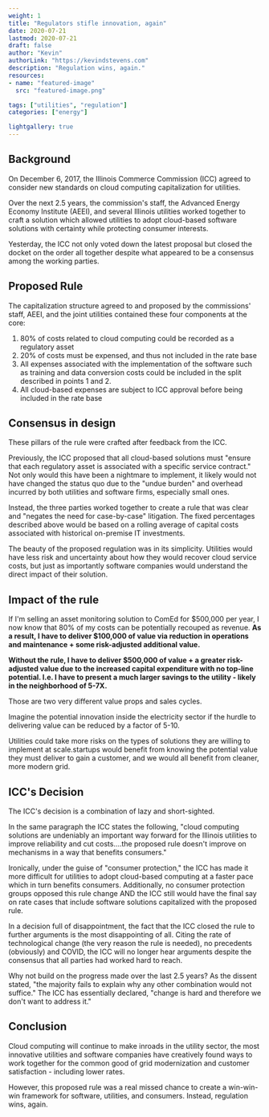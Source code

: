 ```yaml
---
weight: 1
title: "Regulators stifle innovation, again"
date: 2020-07-21
lastmod: 2020-07-21
draft: false
author: "Kevin"
authorLink: "https://kevindstevens.com"
description: "Regulation wins, again."
resources:
- name: "featured-image"
  src: "featured-image.png"

tags: ["utilities", "regulation"]
categories: ["energy"]

lightgallery: true
---
```


## Background

On December 6, 2017, the Illinois Commerce Commission (ICC) agreed to consider new standards on cloud computing capitalization for utilities. 

Over the next 2.5 years, the commission's staff, the Advanced Energy Economy Institute (AEEI), and several Illinois utilities worked together to craft a solution which allowed utilities to adopt cloud-based software solutions with certainty while protecting consumer interests.  

Yesterday, the ICC not only voted down the latest proposal but closed the docket on the order all together despite what appeared to be a consensus among the working parties.

## Proposed Rule

The capitalization structure agreed to and proposed by the commissions' staff, AEEI, and the joint utilities contained these four components at the core:

1. 80% of costs related to cloud computing could be recorded as a regulatory asset
2. 20% of costs must be expensed, and thus not included in the rate base
3. All expenses associated with the implementation of the software such as training and data conversion costs could be included in the split described in points 1 and 2.
4. All cloud-based expenses are subject to ICC approval before being included in the rate base

## Consensus in design

These pillars of the rule were crafted after feedback from the ICC. 

Previously, the ICC proposed that all cloud-based solutions must "ensure that each regulatory asset is associated with a specific service contract." Not only would this have been a nightmare to implement, it likely would not have changed the status quo due to the "undue burden" and overhead incurred by both utilities and software firms, especially small ones.

Instead, the three parties worked together to create a rule that was clear and "negates the need for case-by-case" litigation. The fixed percentages described above would be based on a rolling average of capital costs associated with historical on-premise IT investments. 

The beauty of the proposed regulation was in its simplicity. Utilities would have less risk and uncertainty about how they would recover cloud service costs, but just as importantly software companies would understand the direct impact of their solution.

## Impact of the rule

If I'm selling an asset monitoring solution to ComEd for $500,000 per year, I now know that 80% of my costs can be potentially recouped as revenue.  **As a result, I have to deliver $100,000 of value via reduction in operations and maintenance + some risk-adjusted additional value.**

**Without the rule, I have to deliver $500,000 of value + a greater risk-adjusted value due to the increased capital expenditure with no top-line potential. I.e. I have to present a much larger savings to the utility - likely in the neighborhood of 5-7X.**

Those are two very different value props and sales cycles. 

Imagine the potential innovation inside the electricity sector if the hurdle to delivering value can be reduced by a factor of 5-10. 

Utilities could take more risks on the types of solutions they are willing to implement at scale.startups would benefit from knowing the potential value they must deliver to gain a customer, and we would all benefit from cleaner, more modern grid.

## ICC's Decision

The ICC's decision is a combination of lazy and short-sighted. 

In the same paragraph the ICC states the following, "cloud computing solutions are undeniably an important way forward for the Illinois utilities to improve reliability and cut costs....the proposed rule doesn't improve on mechanisms in a way that benefits consumers."

Ironically, under the guise of "consumer protection," the ICC has made it more difficult for utilities to adopt cloud-based computing at a faster pace which in turn benefits consumers. Additionally, no consumer protection groups opposed this rule change AND the ICC still would have the final say on rate cases that include software solutions capitalized with the proposed rule.

In a decision full of disappointment, the fact that the ICC closed the rule to further arguments is the most disappointing of all. Citing the rate of technological change (the very reason the rule is needed), no precedents (obviously) and COVID, the ICC will no longer hear arguments despite the consensus that all parties had worked hard to reach.

Why not build on the progress made over the last 2.5 years?  As the dissent stated, "the majority fails to explain why any other combination would not suffice." The ICC has essentially declared, "change is hard and therefore we don't want to address it."

## Conclusion

Cloud computing will continue to make inroads in the utility sector, the most innovative utilities and software companies have creatively found ways to work together for the common good of grid modernization and customer satisfaction - including lower rates.

However, this proposed rule was a real missed chance to create a win-win-win framework for software, utilities, and consumers. Instead, regulation wins, again.
